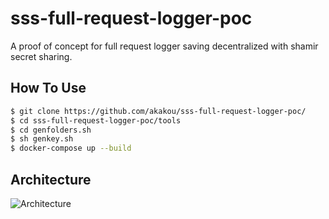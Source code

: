 # sss-full-request-logger-poc
A proof of concept for full request logger saving decentralized with shamir secret sharing.


## How To Use

```sh
$ git clone https://github.com/akakou/sss-full-request-logger-poc/
$ cd sss-full-request-logger-poc/tools
$ cd genfolders.sh
$ sh genkey.sh
$ docker-compose up --build
```

## Architecture

![Architecture](https://i.imgur.com/j7UoZNI.png)

